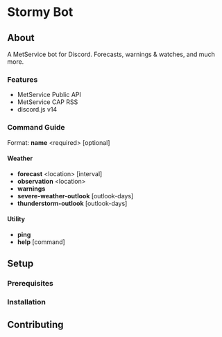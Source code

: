 # Stormy Bot

## About
A MetService bot for Discord. Forecasts, warnings & watches, and much more.

### Features
- MetService Public API
- MetService CAP RSS
- discord.js v14

### Command Guide
Format: **name** &lt;required&gt; [optional]

#### Weather
- **forecast** &lt;location&gt; [interval]
- **observation** &lt;location&gt;
- **warnings** 
- **severe-weather-outlook** [outlook-days]
- **thunderstorm-outlook** [outlook-days]

#### Utility
- **ping**
- **help** [command]

## Setup
### Prerequisites
### Installation
## Contributing
